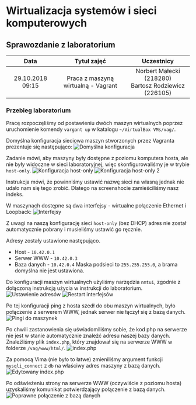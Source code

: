 # Wirtualizacja systemów i sieci komputerowych

## Sprawozdanie z laboratorium

Data | Tytuł zajęć | Uczestnicy
:-: | :-: | :-:
29.10.2018 09:15 | Praca z maszyną wirtualną - Vagrant | Norbert Małecki (218280)<br>Bartosz Rodziewicz (226105)

### Przebieg laboratorium
Pracę rozpoczęliśmy od postawieniu dwóch maszyn wirtualnych poprzez uruchomienie komendy `vargant up` w katalogu `~/VirtualBox VMs/vag/`.

Domyślna konfiguracja sieciowa maszyn stworzonych przez Vagranta prezentuje się następująco:
![Domyślna konfiguracja](screenshots/Screenshot_from_2018-10-29_11-43-54.png)

<div class="page-break">

Zadanie mówi, aby maszyny były dostępne z poziomu komputera hosta, ale nie były widoczne w sieci laboratoryjnej, więc skonfigurowaliśmy je w trybie `host-only`.
![Konfiguracja host-only](screenshots/Screenshot_from_2018-10-29_11-48-31.png)
![Konfiguracja host-only 2](screenshots/Screenshot_from_2018-10-29_11-48-49.png)

Instrukcja mówi, że powinniśmy ustawić nazwę sieci na własną jednak nie udało nam się tego zrobić. Dlatego na screenshocie zamieściliśmy nasz indeks.

<div class="page-break">

W maszynach dostępne są dwa interfejsy - wirtualne połączenie Ethernet i Loopback:
![Interfejsy](screenshots/Screenshot_from_2018-10-29_11-49-49.png)

Z uwagi na naszą konfigurację sieci `host-only` (bez DHCP) adres nie został automatycznie pobrany i musieliśmy ustawić go ręcznie.

Adresy zostały ustawione następująco.
* Host - `10.42.0.1`
* Serwer WWW - `10.42.0.3`
* Baza danych - `10.42.0.4`
Maska podsieci to `255.255.255.0`, a brama domyślna nie jest ustawiona.

Do konfiguracji maszyn wirtualnych użyliśmy narzędzia `nmtui`, zgodnie z dołączoną instrukcją użycia w instrukcji do laboratorium.
![Ustawienie adresów](screenshots/Screenshot_from_2018-10-29_11-52-38.png)
![Restart interfejsów](screenshots/Screenshot_from_2018-10-29_11-53-09.png)

Po tej konfiguracji ping z hosta szedł do obu maszyn wirtualnych, było połączenie z serwerem WWW, jednak serwer nie łączył się z bazą danych.
![Pingi do maszynek](screenshots/Screenshot_from_2018-10-29_11-56-39.png)

<div class="page-break">

Po chwili zastanowienia się uświadomiliśmy sobie, że kod php na serwerze nie jest w stanie automatycznie znaleźć adresu naszej bazy danych. Znaleźliśmy plik `index.php`, który znajdował się na serwerze WWW w folderze `/vag/www/html/`.
![index.php](screenshots/Screenshot_from_2018-10-29_12-01-00.png)

Za pomocą Vima (nie było to łatwe) zmieniliśmy argument funkcji `mysqli_connect` z `db` na właściwy adres maszyny z bazą danych.
![Edytowany index.php](screenshots/Screenshot_from_2018-10-29_12-01-32.png)

<div class="page-break">

Po odświeżeniu strony na serwerze WWW (oczywiście z poziomu hosta) uzyskaliśmy komunikat potwierdzający połączenie z bazą danych.
![Poprawne połączenie z bazą danych](screenshots/Screenshot_from_2018-10-29_12-01-44.png)
